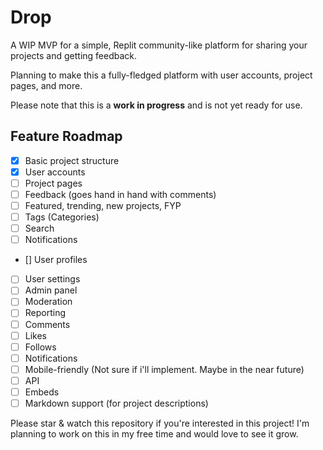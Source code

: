 # Drop

A WIP MVP for a simple, Replit community-like platform for sharing your projects and getting feedback.

Planning to make this a fully-fledged platform with user accounts, project pages, and more.

Please note that this is a **work in progress** and is not yet ready for use.

## Feature Roadmap

- [x] Basic project structure
- [x] User accounts
- [ ] Project pages
- [ ] Feedback (goes hand in hand with comments)
- [ ] Featured, trending, new projects, FYP
- [ ] Tags (Categories)
- [ ] Search
- [ ] Notifications
- [] User profiles
- [ ] User settings
- [ ] Admin panel
- [ ] Moderation
- [ ] Reporting
- [ ] Comments
- [ ] Likes
- [ ] Follows
- [ ] Notifications
- [ ] Mobile-friendly (Not sure if i'll implement. Maybe in the near future)
- [ ] API
- [ ] Embeds
- [ ] Markdown support (for project descriptions)

Please star & watch this repository if you're interested in this project! I'm planning to work on this in my free time and would love to see it grow.